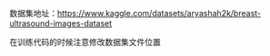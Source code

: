 数据集地址：https://www.kaggle.com/datasets/aryashah2k/breast-ultrasound-images-dataset

在训练代码的时候注意修改数据集文件位置
